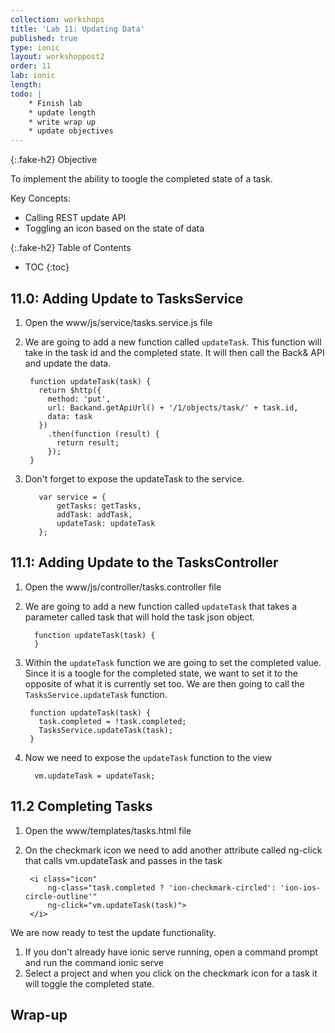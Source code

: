 ```yaml
---
collection: workshops
title: 'Lab 11: Updating Data'
published: true
type: ionic
layout: workshoppost2
order: 11
lab: ionic
length:
todo: |
    * Finish lab
    * update length
    * write wrap up
    * update objectives
---
```


{:.fake-h2}
Objective

To implement the ability to toogle the completed state of a task.


Key Concepts:

* Calling REST update API
* Toggling an icon based on the state of data


{:.fake-h2}
Table of Contents

* TOC
{:toc}

## 11.0: Adding Update to TasksService


1. Open the www/js/service/tasks.service.js file
1. We are going to add a new function called `updateTask`.  This function will take in the task id and the completed state.  It will then call the Back& API and update the data.

        function updateTask(task) {
          return $http({
            method: 'put',
            url: Backand.getApiUrl() + '/1/objects/task/' + task.id,
            data: task
          })
            .then(function (result) {
              return result;
            });
        }

1. Don't forget to expose the updateTask to the service.

          var service = {
              getTasks: getTasks,
              addTask: addTask,
              updateTask: updateTask
          };

## 11.1: Adding Update to the TasksController

1. Open the www/js/controller/tasks.controller file
1. We are going to add a new function called `updateTask` that takes a parameter called task that will hold the task json object.


         function updateTask(task) {
         }

1. Within the `updateTask` function we are going to set the completed value.  Since it is a toogle for the completed state, we want to set it to the opposite of what it is currently set too.  We are then going to call the `TasksService.updateTask` function.

        function updateTask(task) {
          task.completed = !task.completed;
          TasksService.updateTask(task);
        }

1. Now we need to expose the `updateTask` function to the view

         vm.updateTask = updateTask;


## 11.2 Completing Tasks


1. Open the www/templates/tasks.html file
1. On the checkmark icon we need to add another attribute called ng-click that calls vm.updateTask and passes in the task

        <i class="icon"
            ng-class="task.completed ? 'ion-checkmark-circled': 'ion-ios-circle-outline'"
            ng-click="vm.updateTask(task)">
        </i>

We are now ready to test the update functionality.

1. If you don't already have ionic serve running, open a command prompt and run the command ionic serve
1. Select a project and when you click on the checkmark icon for a task it will toggle the completed state.


## Wrap-up


